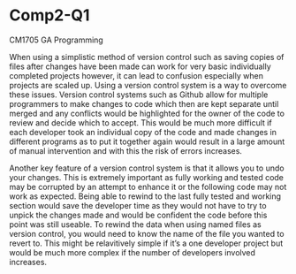 # Comp2-Q1
CM1705 GA Programming

When using a simplistic method of version control such as saving copies of files after changes have been made can work for very basic individually completed projects however, it can lead to confusion especially when projects are scaled up. Using a version control system is a way to overcome these issues. 
Version control systems such as Github allow for multiple programmers to make changes to code which then are kept separate until merged and any conflicts would be highlighted for the owner of the code to review and decide which to accept. This would be much more difficult if each developer took an individual copy of the code and made changes in different programs as to put it together again would result in a large amount of manual intervention and with this the risk of errors increases. 


Another key feature of a version control system is that it allows you to undo your changes. This is extremely important as fully working and tested code may be corrupted by an attempt to enhance it or the following code may not work as expected. Being able to rewind to the last fully tested and working section would save the developer time as they would not have to try to unpick the changes made and would be confident the code before this point was still useable.  To rewind the data when using named files as version control, you would need to know the name of the file you wanted to revert to. This might be relavitively simple if it’s a one developer project but would be much more complex if the number of developers involved increases. 

